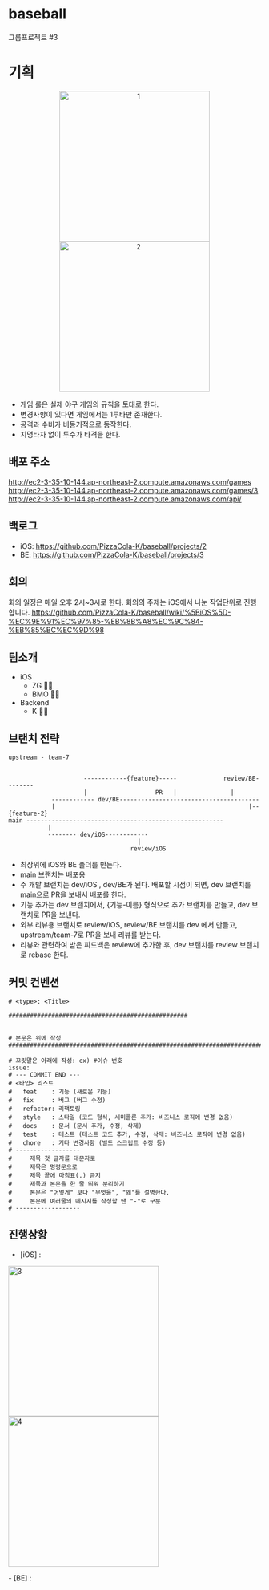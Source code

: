 # baseball
그룹프로젝트 #3

# 기획

<p align="center">
<img width="300" alt="1" src="https://user-images.githubusercontent.com/45817559/117403396-0f579600-af43-11eb-889d-d6de72f47ebe.png">
<img width="300" alt="2" src="https://user-images.githubusercontent.com/45817559/117403416-17afd100-af43-11eb-833c-da3d68a9aeb3.png">
</p>

- 게임 룰은 실제 야구 게임의 규칙을 토대로 한다.
- 변경사항이 있다면 게임에서는 1루타만 존재한다.
- 공격과 수비가 비동기적으로 동작한다.
- 지명타자 없이 투수가 타격을 한다.

## 배포 주소 

http://ec2-3-35-10-144.ap-northeast-2.compute.amazonaws.com/games       
http://ec2-3-35-10-144.ap-northeast-2.compute.amazonaws.com/games/3       
http://ec2-3-35-10-144.ap-northeast-2.compute.amazonaws.com/api/

## 백로그
- iOS: https://github.com/PizzaCola-K/baseball/projects/2
- BE: https://github.com/PizzaCola-K/baseball/projects/3

## 회의 
회의 일정은 매일 오후 2시~3시로 한다.
회의의 주제는 iOS에서 나눈 작업단위로 진행합니다.
https://github.com/PizzaCola-K/baseball/wiki/%5BiOS%5D-%EC%9E%91%EC%97%85-%EB%8B%A8%EC%9C%84-%EB%85%BC%EC%9D%98

## 팀소개
- iOS
  - ZG 🏋️‍♂️
  - BMO 🐷🐖
- Backend
  - K 🍕🥤

## 브랜치 전략

```
upstream - team-7


                     ------------{feature}-----             review/BE--------
                     |                   PR   |               |
            ------------ dev/BE---------------------------------------
            |                                                      |--{feature-2}
main -------------------------------------------------------
           |
           -------- dev/iOS------------
                                    |
                                  review/iOS

```

- 최상위에 iOS와 BE 폴더를 만든다.
- main 브랜치는 배포용
- 주 개발 브랜치는 dev/iOS , dev/BE가 된다. 배포할 시점이 되면, dev 브랜치를 main으로 PR을 보내서 배포를 한다.
- 기능 추가는 dev 브랜치에서, {기능-이름} 형식으로 추가 브랜치를 만들고, dev 브랜치로 PR을 보낸다.
- 외부 리뷰용 브랜치로 review/iOS, review/BE 브랜치를 dev 에서 만들고, upstream/team-7로 PR을 보내 리뷰를 받는다.
- 리뷰와 관련하여 받은 피드백은 review에 추가한 후, dev 브랜치를 review 브랜치로 rebase 한다.

## 커밋 컨벤션

```
# <type>: <Title>

##################################################


# 본문은 위에 작성
########################################################################

# 꼬릿말은 아래에 작성: ex) #이슈 번호
issue:
# --- COMMIT END ---
# <타입> 리스트
#   feat    : 기능 (새로운 기능)
#   fix     : 버그 (버그 수정)
#   refactor: 리팩토링
#   style   : 스타일 (코드 형식, 세미콜론 추가: 비즈니스 로직에 변경 없음)
#   docs    : 문서 (문서 추가, 수정, 삭제)
#   test    : 테스트 (테스트 코드 추가, 수정, 삭제: 비즈니스 로직에 변경 없음)
#   chore   : 기타 변경사항 (빌드 스크립트 수정 등)
# ------------------
#     제목 첫 글자를 대문자로
#     제목은 명령문으로
#     제목 끝에 마침표(.) 금지
#     제목과 본문을 한 줄 띄워 분리하기
#     본문은 "어떻게" 보다 "무엇을", "왜"를 설명한다.
#     본문에 여러줄의 메시지를 작성할 땐 "-"로 구분
# ------------------

```

## 진행상황

- [iOS] :
<p align="left">
<img width="300" alt="3" src="https://user-images.githubusercontent.com/64049682/117405952-5fd0f280-af47-11eb-8856-37e3cf87c547.png">
<img width="300" alt="4" src="https://user-images.githubusercontent.com/64049682/117406154-a3c3f780-af47-11eb-9a5d-ed605a2a06a7.png">
</p>
- [BE] :
